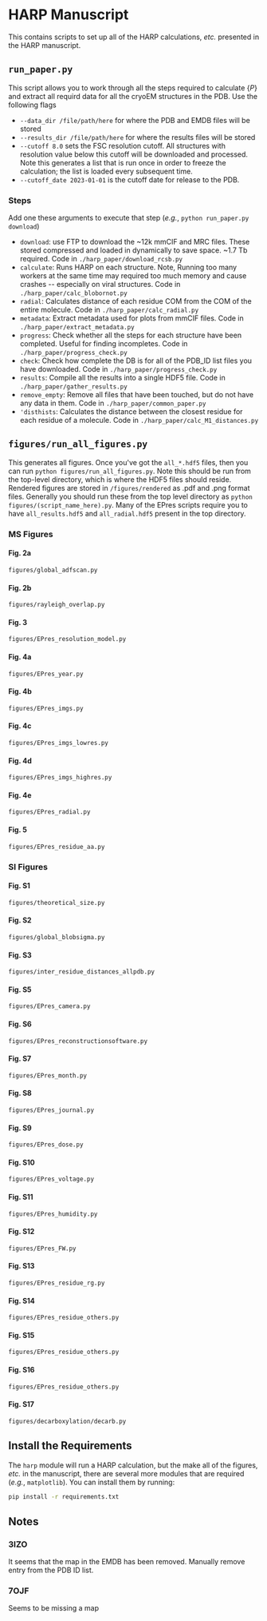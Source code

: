 # HARP Manuscript
This contains scripts to set up all of the HARP calculations, *etc.* presented in the HARP manuscript.

## `run_paper.py`
This script allows you to work through all the steps required to calculate $\{P\}$ and extract all requird data for all the cryoEM structures in the PDB. Use the following flags

* `--data_dir /file/path/here` for where the PDB and EMDB files will be stored
* `--results_dir /file/path/here` for where the results files will be stored
* `--cutoff 8.0` sets the FSC resolution cutoff. All structures with resolution value below this cutoff will be downloaded and processed. Note this generates a list that is run once in order to freeze the calculation; the list is loaded every subsequent time.
* `--cutoff_date 2023-01-01` is the cutoff date for release to the PDB.

### Steps
Add one these arguments to execute that step (*e.g.*, `python run_paper.py download`)
* `download`: use FTP to download the ~12k mmCIF and MRC files. These stored compressed and loaded in dynamically to save space. ~1.7 Tb required. Code in `./harp_paper/download_rcsb.py`
* `calculate`: Runs HARP on each structure. Note, Running too many workers at the same time may required too much memory and cause crashes -- especially on viral structures. Code in `./harp_paper/calc_blobornot.py`
* `radial`: Calculates distance of each residue COM from the COM of the entire molecule. Code in `./harp_paper/calc_radial.py`
* `metadata`: Extract metadata used for plots from mmCIF files. Code in `./harp_paper/extract_metadata.py`
* `progress`: Check whether all the steps for each structure have been completed. Useful for finding incompletes. Code in `./harp_paper/progress_check.py`
* `check`:  Check how complete the DB is for all of the PDB_ID list files you have downloaded. Code in `./harp_paper/progress_check.py`
* `results`: Compile all the results into a single HDF5 file. Code in `./harp_paper/gather_results.py`
* `remove_empty`: Remove all files that have been touched, but do not have any data in them. Code in `./harp_paper/common_paper.py`
* `'disthists`: Calculates the distance between the closest residue for each residue of a molecule. Code in `./harp_paper/calc_M1_distances.py`


## `figures/run_all_figures.py`
This generates all figures. Once you've got the `all_*.hdf5` files, then you can run `python figures/run_all_figures.py`. Note this should be run from the top-level directory, which is where the HDF5 files should reside. Rendered figures are stored in `/figures/rendered` as .pdf and .png format files. Generally you should run these from the top level directory as `python figures/(script_name_here).py`. Many of the EPres scripts require you to have `all_results.hdf5` and `all_radial.hdf5` present in the top directory.


### MS Figures

#### Fig. 2a
`figures/global_adfscan.py`

#### Fig. 2b
`figures/rayleigh_overlap.py`

#### Fig. 3
`figures/EPres_resolution_model.py`

#### Fig. 4a
`figures/EPres_year.py`

#### Fig. 4b
`figures/EPres_imgs.py`

#### Fig. 4c
`figures/EPres_imgs_lowres.py`

#### Fig. 4d
`figures/EPres_imgs_highres.py`

#### Fig. 4e
`figures/EPres_radial.py`

#### Fig. 5
`figures/EPres_residue_aa.py`

### SI Figures
#### Fig. S1
`figures/theoretical_size.py`

#### Fig. S2
`figures/global_blobsigma.py`

#### Fig. S3
`figures/inter_residue_distances_allpdb.py`

#### Fig. S5
`figures/EPres_camera.py`

#### Fig. S6
`figures/EPres_reconstructionsoftware.py`

#### Fig. S7
`figures/EPres_month.py`

#### Fig. S8
`figures/EPres_journal.py`

#### Fig. S9
`figures/EPres_dose.py`

#### Fig. S10
`figures/EPres_voltage.py`

#### Fig. S11
`figures/EPres_humidity.py`

#### Fig. S12
`figures/EPres_FW.py`

#### Fig. S13
`figures/EPres_residue_rg.py`

#### Fig. S14
`figures/EPres_residue_others.py`

#### Fig. S15
`figures/EPres_residue_others.py`

#### Fig. S16
`figures/EPres_residue_others.py`

#### Fig. S17
`figures/decarboxylation/decarb.py`


## Install the Requirements
The `harp` module will run a HARP calculation, but the make all of the figures, *etc.* in the manuscript, there are several more modules that are required (*e.g.*, `matplotlib`). You can install them by running:

``` bash
pip install -r requirements.txt
```


## Notes

### 3IZO
It seems that the map in the EMDB has been removed. Manually remove entry from the PDB ID list.

### 7OJF
Seems to be missing a map 





